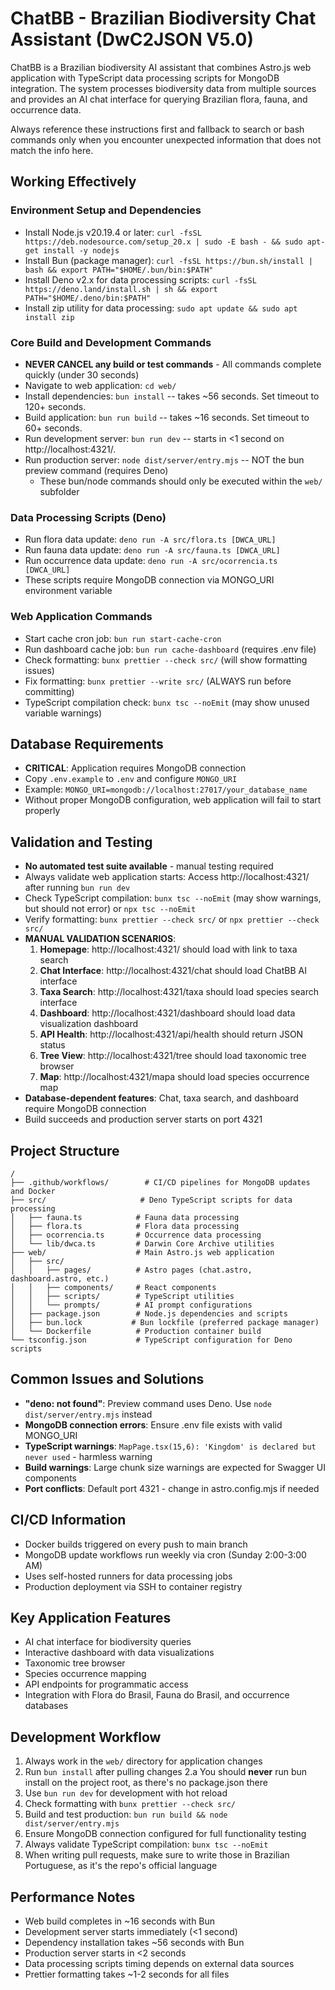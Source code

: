 # ChatBB - Brazilian Biodiversity Chat Assistant (DwC2JSON V5.0)

ChatBB is a Brazilian biodiversity AI assistant that combines Astro.js web application with TypeScript data processing scripts for MongoDB integration. The system processes biodiversity data from multiple sources and provides an AI chat interface for querying Brazilian flora, fauna, and occurrence data.

Always reference these instructions first and fallback to search or bash commands only when you encounter unexpected information that does not match the info here.

## Working Effectively

### Environment Setup and Dependencies

- Install Node.js v20.19.4 or later: `curl -fsSL https://deb.nodesource.com/setup_20.x | sudo -E bash - && sudo apt-get install -y nodejs`
- Install Bun (package manager): `curl -fsSL https://bun.sh/install | bash && export PATH="$HOME/.bun/bin:$PATH"`
- Install Deno v2.x for data processing scripts: `curl -fsSL https://deno.land/install.sh | sh && export PATH="$HOME/.deno/bin:$PATH"`
- Install zip utility for data processing: `sudo apt update && sudo apt install zip`

### Core Build and Development Commands

- **NEVER CANCEL any build or test commands** - All commands complete quickly (under 30 seconds)
- Navigate to web application: `cd web/`
- Install dependencies: `bun install` -- takes ~56 seconds. Set timeout to 120+ seconds.
- Build application: `bun run build` -- takes ~16 seconds. Set timeout to 60+ seconds.
- Run development server: `bun run dev` -- starts in <1 second on http://localhost:4321/.
- Run production server: `node dist/server/entry.mjs` -- NOT the bun preview command (requires Deno)
  - These bun/node commands should only be executed within the `web/` subfolder

### Data Processing Scripts (Deno)

- Run flora data update: `deno run -A src/flora.ts [DWCA_URL]`
- Run fauna data update: `deno run -A src/fauna.ts [DWCA_URL]`
- Run occurrence data update: `deno run -A src/ocorrencia.ts [DWCA_URL]`
- These scripts require MongoDB connection via MONGO_URI environment variable

### Web Application Commands

- Start cache cron job: `bun run start-cache-cron`
- Run dashboard cache job: `bun run cache-dashboard` (requires .env file)
- Check formatting: `bunx prettier --check src/` (will show formatting issues)
- Fix formatting: `bunx prettier --write src/` (ALWAYS run before committing)
- TypeScript compilation check: `bunx tsc --noEmit` (may show unused variable warnings)

## Database Requirements

- **CRITICAL**: Application requires MongoDB connection
- Copy `.env.example` to `.env` and configure `MONGO_URI`
- Example: `MONGO_URI=mongodb://localhost:27017/your_database_name`
- Without proper MongoDB configuration, web application will fail to start properly

## Validation and Testing

- **No automated test suite available** - manual testing required
- Always validate web application starts: Access http://localhost:4321/ after running `bun run dev`
- Check TypeScript compilation: `bunx tsc --noEmit` (may show warnings, but should not error) or `npx tsc --noEmit`
- Verify formatting: `bunx prettier --check src/` or `npx prettier --check src/`
- **MANUAL VALIDATION SCENARIOS**:
  1. **Homepage**: http://localhost:4321/ should load with link to taxa search
  2. **Chat Interface**: http://localhost:4321/chat should load ChatBB AI interface
  3. **Taxa Search**: http://localhost:4321/taxa should load species search interface
  4. **Dashboard**: http://localhost:4321/dashboard should load data visualization dashboard
  5. **API Health**: http://localhost:4321/api/health should return JSON status
  6. **Tree View**: http://localhost:4321/tree should load taxonomic tree browser
  7. **Map**: http://localhost:4321/mapa should load species occurrence map
- **Database-dependent features**: Chat, taxa search, and dashboard require MongoDB connection
- Build succeeds and production server starts on port 4321

## Project Structure

```
/
├── .github/workflows/        # CI/CD pipelines for MongoDB updates and Docker
├── src/                     # Deno TypeScript scripts for data processing
│   ├── fauna.ts            # Fauna data processing
│   ├── flora.ts            # Flora data processing
│   ├── ocorrencia.ts       # Occurrence data processing
│   └── lib/dwca.ts         # Darwin Core Archive utilities
├── web/                    # Main Astro.js web application
│   ├── src/
│   │   ├── pages/          # Astro pages (chat.astro, dashboard.astro, etc.)
│   │   ├── components/     # React components
│   │   ├── scripts/        # TypeScript utilities
│   │   └── prompts/        # AI prompt configurations
│   ├── package.json        # Node.js dependencies and scripts
│   ├── bun.lock           # Bun lockfile (preferred package manager)
│   └── Dockerfile          # Production container build
└── tsconfig.json           # TypeScript configuration for Deno scripts
```

## Common Issues and Solutions

- **"deno: not found"**: Preview command uses Deno. Use `node dist/server/entry.mjs` instead
- **MongoDB connection errors**: Ensure .env file exists with valid MONGO_URI
- **TypeScript warnings**: `MapPage.tsx(15,6): 'Kingdom' is declared but never used` - harmless warning
- **Build warnings**: Large chunk size warnings are expected for Swagger UI components
- **Port conflicts**: Default port 4321 - change in astro.config.mjs if needed

## CI/CD Information

- Docker builds triggered on every push to main branch
- MongoDB update workflows run weekly via cron (Sunday 2:00-3:00 AM)
- Uses self-hosted runners for data processing jobs
- Production deployment via SSH to container registry

## Key Application Features

- AI chat interface for biodiversity queries
- Interactive dashboard with data visualizations
- Taxonomic tree browser
- Species occurrence mapping
- API endpoints for programmatic access
- Integration with Flora do Brasil, Fauna do Brasil, and occurrence databases

## Development Workflow

1. Always work in the `web/` directory for application changes
2. Run `bun install` after pulling changes
  2.a You should **never** run bun install on the project root, as there's no package.json there 
4. Use `bun run dev` for development with hot reload
5. Check formatting with `bunx prettier --check src/`
6. Build and test production: `bun run build && node dist/server/entry.mjs`
7. Ensure MongoDB connection configured for full functionality testing
8. Always validate TypeScript compilation: `bunx tsc --noEmit`
9. When writing pull requests, make sure to write those in Brazilian Portuguese, as it's the repo's official language

## Performance Notes

- Web build completes in ~16 seconds with Bun
- Development server starts immediately (<1 second)
- Dependency installation takes ~56 seconds with Bun
- Production server starts in <2 seconds
- Data processing scripts timing depends on external data sources
- Prettier formatting takes ~1-2 seconds for all files
